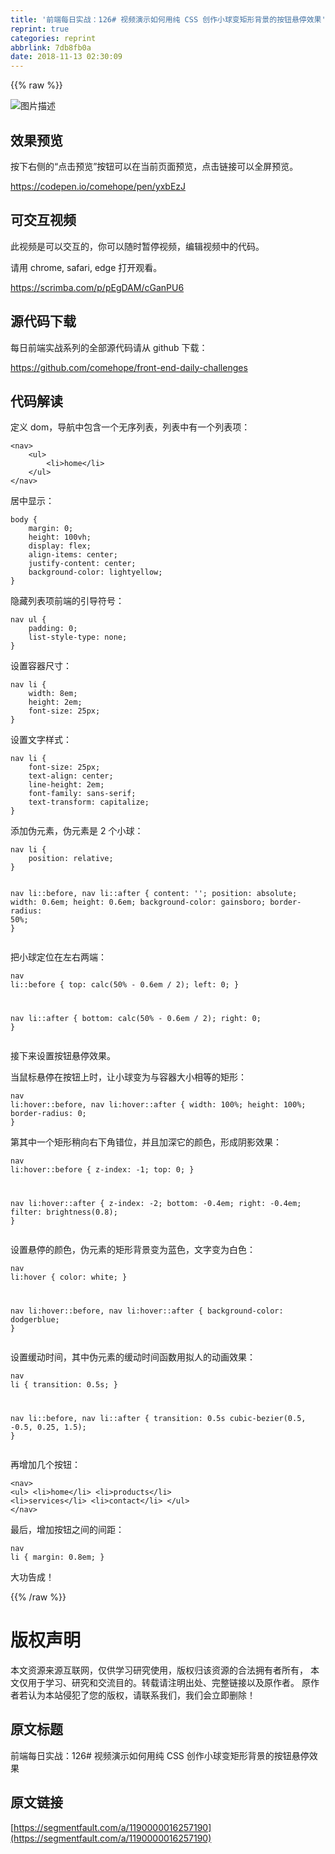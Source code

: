 ```yaml
---
title: '前端每日实战：126# 视频演示如何用纯 CSS 创作小球变矩形背景的按钮悬停效果'
reprint: true
categories: reprint
abbrlink: 7db8fb0a
date: 2018-11-13 02:30:09
---
```


{{% raw %}}
<p><span class="img-wrap"><img data-src="/img/bVbgnoQ?w=400&amp;h=300" src="https://static.alili.tech/img/bVbgnoQ?w=400&amp;h=300" alt="&#x56FE;&#x7247;&#x63CF;&#x8FF0;" title="&#x56FE;&#x7247;&#x63CF;&#x8FF0;"></span></p><h2>&#x6548;&#x679C;&#x9884;&#x89C8;</h2><p>&#x6309;&#x4E0B;&#x53F3;&#x4FA7;&#x7684;&#x201C;&#x70B9;&#x51FB;&#x9884;&#x89C8;&#x201D;&#x6309;&#x94AE;&#x53EF;&#x4EE5;&#x5728;&#x5F53;&#x524D;&#x9875;&#x9762;&#x9884;&#x89C8;&#xFF0C;&#x70B9;&#x51FB;&#x94FE;&#x63A5;&#x53EF;&#x4EE5;&#x5168;&#x5C4F;&#x9884;&#x89C8;&#x3002;</p><p><a href="https://codepen.io/comehope/pen/yxbEzJ" rel="nofollow noreferrer">https://codepen.io/comehope/pen/yxbEzJ</a></p><h2>&#x53EF;&#x4EA4;&#x4E92;&#x89C6;&#x9891;</h2><p>&#x6B64;&#x89C6;&#x9891;&#x662F;&#x53EF;&#x4EE5;&#x4EA4;&#x4E92;&#x7684;&#xFF0C;&#x4F60;&#x53EF;&#x4EE5;&#x968F;&#x65F6;&#x6682;&#x505C;&#x89C6;&#x9891;&#xFF0C;&#x7F16;&#x8F91;&#x89C6;&#x9891;&#x4E2D;&#x7684;&#x4EE3;&#x7801;&#x3002;</p><p>&#x8BF7;&#x7528; chrome, safari, edge &#x6253;&#x5F00;&#x89C2;&#x770B;&#x3002;</p><p><a href="https://scrimba.com/p/pEgDAM/cGanPU6" rel="nofollow noreferrer">https://scrimba.com/p/pEgDAM/cGanPU6</a></p><h2>&#x6E90;&#x4EE3;&#x7801;&#x4E0B;&#x8F7D;</h2><p>&#x6BCF;&#x65E5;&#x524D;&#x7AEF;&#x5B9E;&#x6218;&#x7CFB;&#x5217;&#x7684;&#x5168;&#x90E8;&#x6E90;&#x4EE3;&#x7801;&#x8BF7;&#x4ECE; github &#x4E0B;&#x8F7D;&#xFF1A;</p><p><a href="https://github.com/comehope/front-end-daily-challenges" rel="nofollow noreferrer">https://github.com/comehope/front-end-daily-challenges</a></p><h2>&#x4EE3;&#x7801;&#x89E3;&#x8BFB;</h2><p>&#x5B9A;&#x4E49; dom&#xFF0C;&#x5BFC;&#x822A;&#x4E2D;&#x5305;&#x542B;&#x4E00;&#x4E2A;&#x65E0;&#x5E8F;&#x5217;&#x8868;&#xFF0C;&#x5217;&#x8868;&#x4E2D;&#x6709;&#x4E00;&#x4E2A;&#x5217;&#x8868;&#x9879;&#xFF1A;</p><pre><code class="html">&lt;nav&gt;
    &lt;ul&gt;
        &lt;li&gt;home&lt;/li&gt;
    &lt;/ul&gt;
&lt;/nav&gt;</code></pre><p>&#x5C45;&#x4E2D;&#x663E;&#x793A;&#xFF1A;</p><pre><code class="css">body {
    margin: 0;
    height: 100vh;
    display: flex;
    align-items: center;
    justify-content: center;
    background-color: lightyellow;
}</code></pre><p>&#x9690;&#x85CF;&#x5217;&#x8868;&#x9879;&#x524D;&#x7AEF;&#x7684;&#x5F15;&#x5BFC;&#x7B26;&#x53F7;&#xFF1A;</p><pre><code class="css">nav ul {
    padding: 0;
    list-style-type: none;
}</code></pre><p>&#x8BBE;&#x7F6E;&#x5BB9;&#x5668;&#x5C3A;&#x5BF8;&#xFF1A;</p><pre><code class="css">nav li {
    width: 8em;
    height: 2em;
    font-size: 25px;
}</code></pre><p>&#x8BBE;&#x7F6E;&#x6587;&#x5B57;&#x6837;&#x5F0F;&#xFF1A;</p><pre><code class="css">nav li {
    font-size: 25px;
    text-align: center;
    line-height: 2em;
    font-family: sans-serif;
    text-transform: capitalize;
}</code></pre><p>&#x6DFB;&#x52A0;&#x4F2A;&#x5143;&#x7D20;&#xFF0C;&#x4F2A;&#x5143;&#x7D20;&#x662F; 2 &#x4E2A;&#x5C0F;&#x7403;&#xFF1A;</p><pre><code class="css">nav li {
    position: relative;
}

nav li::before,
nav li::after {
    content: &apos;&apos;;
    position: absolute;
    width: 0.6em;
    height: 0.6em;
    background-color: gainsboro;
    border-radius: 50%;
}</code></pre><p>&#x628A;&#x5C0F;&#x7403;&#x5B9A;&#x4F4D;&#x5728;&#x5DE6;&#x53F3;&#x4E24;&#x7AEF;&#xFF1A;</p><pre><code class="css">nav li::before {
    top: calc(50% - 0.6em / 2);
    left: 0;
}

nav li::after {
    bottom: calc(50% - 0.6em / 2);
    right: 0;
}</code></pre><p>&#x63A5;&#x4E0B;&#x6765;&#x8BBE;&#x7F6E;&#x6309;&#x94AE;&#x60AC;&#x505C;&#x6548;&#x679C;&#x3002;</p><p>&#x5F53;&#x9F20;&#x6807;&#x60AC;&#x505C;&#x5728;&#x6309;&#x94AE;&#x4E0A;&#x65F6;&#xFF0C;&#x8BA9;&#x5C0F;&#x7403;&#x53D8;&#x4E3A;&#x4E0E;&#x5BB9;&#x5668;&#x5927;&#x5C0F;&#x76F8;&#x7B49;&#x7684;&#x77E9;&#x5F62;&#xFF1A;</p><pre><code class="css">nav li:hover::before,
nav li:hover::after {
    width: 100%;
    height: 100%;
    border-radius: 0;
}</code></pre><p>&#x7B2C;&#x5176;&#x4E2D;&#x4E00;&#x4E2A;&#x77E9;&#x5F62;&#x7A0D;&#x5411;&#x53F3;&#x4E0B;&#x89D2;&#x9519;&#x4F4D;&#xFF0C;&#x5E76;&#x4E14;&#x52A0;&#x6DF1;&#x5B83;&#x7684;&#x989C;&#x8272;&#xFF0C;&#x5F62;&#x6210;&#x9634;&#x5F71;&#x6548;&#x679C;&#xFF1A;</p><pre><code class="css">nav li:hover::before {
    z-index: -1;
    top: 0;
}

nav li:hover::after {
    z-index: -2;
    bottom: -0.4em;
    right: -0.4em;
    filter: brightness(0.8);
}</code></pre><p>&#x8BBE;&#x7F6E;&#x60AC;&#x505C;&#x7684;&#x989C;&#x8272;&#xFF0C;&#x4F2A;&#x5143;&#x7D20;&#x7684;&#x77E9;&#x5F62;&#x80CC;&#x666F;&#x53D8;&#x4E3A;&#x84DD;&#x8272;&#xFF0C;&#x6587;&#x5B57;&#x53D8;&#x4E3A;&#x767D;&#x8272;&#xFF1A;</p><pre><code class="css">nav li:hover {
    color: white;
}

nav li:hover::before,
nav li:hover::after {
    background-color: dodgerblue;
}</code></pre><p>&#x8BBE;&#x7F6E;&#x7F13;&#x52A8;&#x65F6;&#x95F4;&#xFF0C;&#x5176;&#x4E2D;&#x4F2A;&#x5143;&#x7D20;&#x7684;&#x7F13;&#x52A8;&#x65F6;&#x95F4;&#x51FD;&#x6570;&#x7528;&#x62DF;&#x4EBA;&#x7684;&#x52A8;&#x753B;&#x6548;&#x679C;&#xFF1A;</p><pre><code class="css">nav li {
    transition: 0.5s;
}

nav li::before,
nav li::after {
    transition: 0.5s cubic-bezier(0.5, -0.5, 0.25, 1.5);
}</code></pre><p>&#x518D;&#x589E;&#x52A0;&#x51E0;&#x4E2A;&#x6309;&#x94AE;&#xFF1A;</p><pre><code class="html">&lt;nav&gt;
    &lt;ul&gt;
        &lt;li&gt;home&lt;/li&gt;
        &lt;li&gt;products&lt;/li&gt;
        &lt;li&gt;services&lt;/li&gt;
        &lt;li&gt;contact&lt;/li&gt;
    &lt;/ul&gt;
&lt;/nav&gt;</code></pre><p>&#x6700;&#x540E;&#xFF0C;&#x589E;&#x52A0;&#x6309;&#x94AE;&#x4E4B;&#x95F4;&#x7684;&#x95F4;&#x8DDD;&#xFF1A;</p><pre><code class="css">nav li {
    margin: 0.8em;
}</code></pre><p>&#x5927;&#x529F;&#x544A;&#x6210;&#xFF01;</p>
{{% /raw %}}

# 版权声明
本文资源来源互联网，仅供学习研究使用，版权归该资源的合法拥有者所有，
本文仅用于学习、研究和交流目的。转载请注明出处、完整链接以及原作者。
原作者若认为本站侵犯了您的版权，请联系我们，我们会立即删除！

## 原文标题
前端每日实战：126# 视频演示如何用纯 CSS 创作小球变矩形背景的按钮悬停效果

## 原文链接
[https://segmentfault.com/a/1190000016257190](https://segmentfault.com/a/1190000016257190)

